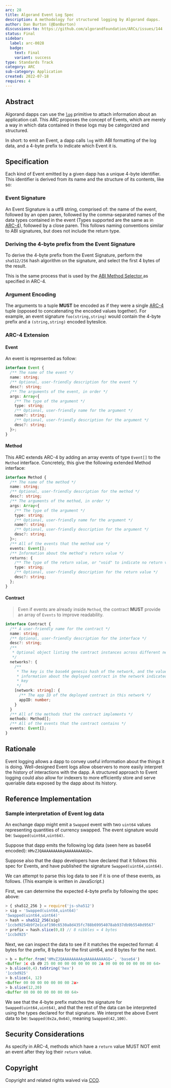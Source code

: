 ```yaml
---
arc: 28
title: Algorand Event Log Spec
description: A methodology for structured logging by Algorand dapps.
author: Dan Burton (@DanBurton)
discussions-to: https://github.com/algorandfoundation/ARCs/issues/144
status: Final
sidebar:
  label: arc-0028
  badge:
    text: Final
    variant: success
type: Standards Track
category: ARC
sub-category: Application
created: 2022-07-18
requires: 4
---
```

## Abstract

Algorand dapps can use the <a href="https://developer.algorand.org/docs/get-details/dapps/avm/teal/opcodes/#log">`log`</a>  primitive to attach information about an application call. This ARC proposes the concept of Events, which are merely a way in which data contained in these logs may be categorized and structured.

In short: to emit an Event, a dapp calls `log` with ABI formatting of the log data, and a 4-byte prefix to indicate which Event it is.

## Specification

Each kind of Event emitted by a given dapp has a unique 4-byte identifier. This identifier is derived from its name and the structure of its contents, like so:

### Event Signature

An Event Signature is a utf8 string, comprised of: the name of the event, followed by an open paren, followed by the comma-separated names of the data types contained in the event (Types supported are the same as in [ARC-4](/standards/arcs/arc-0004#types)), followed by a close paren. This follows naming conventions similar to ABI signatures, but does not include the return type.

### Deriving the 4-byte prefix from the Event Signature

To derive the 4-byte prefix from the Event Signature, perform the `sha512/256` hash algorithm on the signature, and select the first 4 bytes of the result.

This is the same process that is used by the [ABI Method Selector ](/standards/arcs/arc-0004#method-selector) as specified in ARC-4.

### Argument Encoding

The arguments to a tuple **MUST** be encoded as if they were a single [ARC-4](/standards/arcs/arc-0004) tuple (opposed to concatenating the encoded values together). For example, an event signature `foo(string,string)` would contain the 4-byte prefix and a `(string,string)` encoded byteslice.

### ARC-4 Extension

#### Event

An event is represented as follow:

```typescript
interface Event {
  /** The name of the event */
  name: string;
  /** Optional, user-friendly description for the event */
  desc?: string;
  /** The arguments of the event, in order */
  args: Array<{
    /** The type of the argument */
    type: string;
    /** Optional, user-friendly name for the argument */
    name?: string;
    /** Optional, user-friendly description for the argument */
    desc?: string;
  }>;
}
```

#### Method

This ARC extends ARC-4 by adding an array events of type `Event[]` to the `Method` interface. Concretely, this give the following extended Method interface:

```typescript
interface Method {
  /** The name of the method */
  name: string;
  /** Optional, user-friendly description for the method */
  desc?: string;
  /** The arguments of the method, in order */
  args: Array<{
    /** The type of the argument */
    type: string;
    /** Optional, user-friendly name for the argument */
    name?: string;
    /** Optional, user-friendly description for the argument */
    desc?: string;
  }>;
  /** All of the events that the method use */
  events: Event[];
  /** Information about the method's return value */
  returns: {
    /** The type of the return value, or "void" to indicate no return value. */
    type: string;
    /** Optional, user-friendly description for the return value */
    desc?: string;
  };
}
```

#### Contract
> Even if events are already inside `Method`, the contract **MUST** provide an array of `Events` to improve readability.

```typescript
interface Contract {
  /** A user-friendly name for the contract */
  name: string;
  /** Optional, user-friendly description for the interface */
  desc?: string;
  /**
   * Optional object listing the contract instances across different networks
   */
  networks?: {
    /**
     * The key is the base64 genesis hash of the network, and the value contains
     * information about the deployed contract in the network indicated by the
     * key
     */
    [network: string]: {
      /** The app ID of the deployed contract in this network */
      appID: number;
    }
  }
  /** All of the methods that the contract implements */
  methods: Method[];
  /** All of the events that the contract contains */
  events: Event[];
}
```

## Rationale

Event logging allows a dapp to convey useful information about the things it is doing.  Well-designed Event logs allow observers to more easily interpret the history of interactions with the dapp. A structured approach to Event logging could also allow for indexers to more efficiently store and serve queriable data exposed by the dapp about its history.

## Reference Implementation

### Sample interpretation of Event log data

An exchange dapp might emit a `Swapped` event with two `uint64` values representing quantities of currency swapped. The event signature would be: `Swapped(uint64,uint64)`.

Suppose that dapp emits the following log data (seen here as base64 encoded): `HMvZJQAAAAAAAAAqAAAAAAAAAGQ=`.

Suppose also that the dapp developers have declared that it follows this spec for Events, and have published the signature `Swapped(uint64,uint64)`.

We can attempt to parse this log data to see if it is one of these events, as follows. (This example is written in JavaScript.)

First, we can determine the expected 4-byte prefix by following the spec above:

```js
> { sha512_256 } = require('js-sha512')
> sig = 'Swapped(uint64,uint64)'
'Swapped(uint64,uint64)'
> hash = sha512_256(sig)
'1ccbd9254b9f2e1caf190c6530a8d435fc788b69954078ab937db9b5540d9567'
> prefix = hash.slice(0,8) // 8 nibbles = 4 bytes
'1ccbd925'
```

Next, we can inspect the data to see if it matches the expected format:
4 bytes for the prefix, 8 bytes for the first uint64, and 8 bytes for the next.

```js
> b = Buffer.from('HMvZJQAAAAAAAAAqAAAAAAAAAGQ=', 'base64')
<Buffer 1c cb d9 25 00 00 00 00 00 00 00 2a 00 00 00 00 00 00 00 64>
> b.slice(0,4).toString('hex')
'1ccbd925'
> b.slice(4, 12)
<Buffer 00 00 00 00 00 00 00 2a>
> b.slice(12,20)
<Buffer 00 00 00 00 00 00 00 64>
```

We see that the 4-byte prefix matches the signature for `Swapped(uint64,uint64)`, and that the rest of the data can be interpreted using the types declared for that signature. We interpret the above Event data to be: `Swapped(0x2a,0x64)`, meaning `Swapped(42,100)`.

## Security Considerations

As specify in ARC-4, methods which have a `return` value MUST NOT emit an event after they log their `return` value.

## Copyright

Copyright and related rights waived via <a href="https://creativecommons.org/publicdomain/zero/1.0/">CCO</a>.
